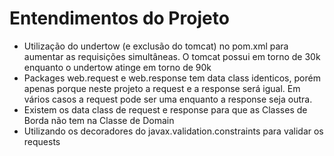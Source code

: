 # Entendimentos do Projeto

- Utilização do undertow (e exclusão do tomcat) no pom.xml para aumentar as requisições simultâneas. O tomcat possui em torno de 30k enquanto o undertow atinge em torno de 90k
- Packages web.request e web.response tem data class identicos, porém apenas porque neste projeto a request e a response será igual. Em vários casos a request pode ser uma enquanto a response seja outra.
- Existem os data class de request e response para que as Classes de Borda não tem na Classe de Domain
- Utilizando os decoradores do javax.validation.constraints para validar os requests
